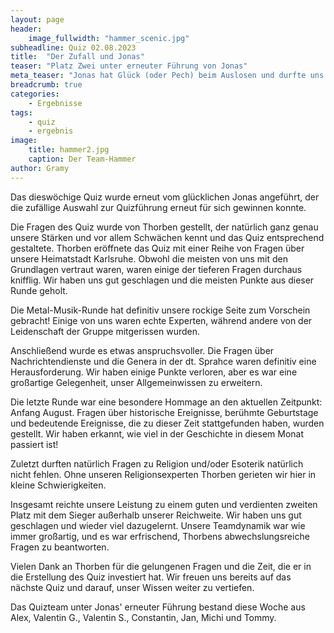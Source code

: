```yaml
---
layout: page
header:
    image_fullwidth: "hammer_scenic.jpg"
subheadline: Quiz 02.08.2023
title:  "Der Zufall und Jonas"
teaser: "Platz Zwei unter erneuter Führung von Jonas"
meta_teaser: "Jonas hat Glück (oder Pech) beim Auslosen und durfte uns erneut anführen"
breadcrumb: true
categories:
    - Ergebnisse
tags:
    - quiz
    - ergebnis
image:
    title: hammer2.jpg
    caption: Der Team-Hammer
author: Gramy
---
```


Das dieswöchige Quiz wurde erneut vom glücklichen Jonas angeführt, der die zufällige Auswahl zur Quizführung erneut für sich gewinnen konnte.

Die Fragen des Quiz wurde von Thorben gestellt, der natürlich ganz genau unsere Stärken und vor allem Schwächen kennt und das Quiz entsprechend gestaltete.
Thorben eröffnete das Quiz mit einer Reihe von Fragen über unsere Heimatstadt Karlsruhe. 
Obwohl die meisten von uns mit den Grundlagen vertraut waren, waren einige der tieferen Fragen durchaus knifflig. Wir haben uns gut geschlagen und die meisten Punkte aus dieser Runde geholt.

Die Metal-Musik-Runde hat definitiv unsere rockige Seite zum Vorschein gebracht!
Einige von uns waren echte Experten, während andere von der Leidenschaft der Gruppe mitgerissen wurden.

Anschließend wurde es etwas anspruchsvoller. 
Die Fragen über Nachrichtendienste und die Genera in der dt. Sprahce waren definitiv eine Herausforderung. 
Wir haben einige Punkte verloren, aber es war eine großartige Gelegenheit, unser Allgemeinwissen zu erweitern.

Die letzte Runde war eine besondere Hommage an den aktuellen Zeitpunkt: Anfang August. 
Fragen über historische Ereignisse, berühmte Geburtstage und bedeutende Ereignisse, die zu dieser Zeit stattgefunden haben, wurden gestellt. 
Wir haben erkannt, wie viel in der Geschichte in diesem Monat passiert ist!

Zuletzt durften natürlich Fragen zu Religion und/oder Esoterik natürlich nicht fehlen.
Ohne unseren Religionsexperten Thorben gerieten wir hier in kleine Schwierigkeiten.

Insgesamt reichte unsere Leistung zu einem guten und verdienten zweiten Platz mit dem Sieger außerhalb unserer Reichweite.
Wir haben uns gut geschlagen und wieder viel dazugelernt. 
Unsere Teamdynamik war wie immer großartig, und es war erfrischend, Thorbens abwechslungsreiche Fragen zu beantworten.

Vielen Dank an Thorben für die gelungenen Fragen und die Zeit, die er in die Erstellung des Quiz investiert hat. Wir freuen uns bereits auf das nächste Quiz und darauf, unser Wissen weiter zu vertiefen.

Das Quizteam unter Jonas' erneuter Führung bestand diese Woche aus Alex, Valentin G., Valentin S., Constantin, Jan, Michi und Tommy.

